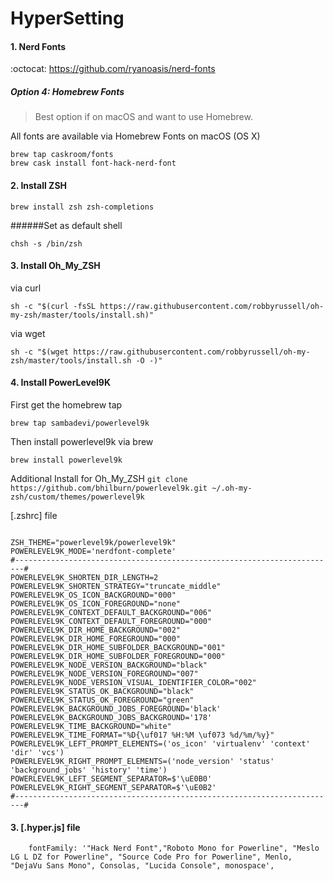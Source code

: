 # HyperSetting

#### 1. Nerd Fonts

:octocat: https://github.com/ryanoasis/nerd-fonts

##### Option 4: Homebrew Fonts
>Best option if on macOS and want to use Homebrew.

All fonts are available via Homebrew Fonts on macOS (OS X)

````
brew tap caskroom/fonts
brew cask install font-hack-nerd-font
````

#### 2. Install ZSH

```brew install zsh zsh-completions```

######Set as default shell

```chsh -s /bin/zsh```


#### 3. Install Oh_My_ZSH

via curl

```sh -c "$(curl -fsSL https://raw.githubusercontent.com/robbyrussell/oh-my-zsh/master/tools/install.sh)"```

via wget

```sh -c "$(wget https://raw.githubusercontent.com/robbyrussell/oh-my-zsh/master/tools/install.sh -O -)"```
 
#### 4. Install PowerLevel9K
 
 First get the homebrew tap

```brew tap sambadevi/powerlevel9k```

Then install powerlevel9k via brew

```brew install powerlevel9k```


Additional Install for Oh_My_ZSH
```git clone https://github.com/bhilburn/powerlevel9k.git ~/.oh-my-zsh/custom/themes/powerlevel9k```



 
 [.zshrc] file

````

ZSH_THEME="powerlevel9k/powerlevel9k"
POWERLEVEL9K_MODE='nerdfont-complete'
#------------------------------------------------------------------------#
POWERLEVEL9K_SHORTEN_DIR_LENGTH=2
POWERLEVEL9K_SHORTEN_STRATEGY="truncate_middle"
POWERLEVEL9K_OS_ICON_BACKGROUND="000"
POWERLEVEL9K_OS_ICON_FOREGROUND="none"
POWERLEVEL9K_CONTEXT_DEFAULT_BACKGROUND="006"
POWERLEVEL9K_CONTEXT_DEFAULT_FOREGROUND="000"
POWERLEVEL9K_DIR_HOME_BACKGROUND="002"
POWERLEVEL9K_DIR_HOME_FOREGROUND="000"
POWERLEVEL9K_DIR_HOME_SUBFOLDER_BACKGROUND="001"
POWERLEVEL9K_DIR_HOME_SUBFOLDER_FOREGROUND="000"
POWERLEVEL9K_NODE_VERSION_BACKGROUND="black"
POWERLEVEL9K_NODE_VERSION_FOREGROUND="007"
POWERLEVEL9K_NODE_VERSION_VISUAL_IDENTIFIER_COLOR="002"
POWERLEVEL9K_STATUS_OK_BACKGROUND="black"
POWERLEVEL9K_STATUS_OK_FOREGROUND="green"
POWERLEVEL9K_BACKGROUND_JOBS_FOREGROUND='black'
POWERLEVEL9K_BACKGROUND_JOBS_BACKGROUND='178'
POWERLEVEL9K_TIME_BACKGROUND="white"
POWERLEVEL9K_TIME_FORMAT="%D{\uf017 %H:%M \uf073 %d/%m/%y}"
POWERLEVEL9K_LEFT_PROMPT_ELEMENTS=('os_icon' 'virtualenv' 'context' 'dir' 'vcs')
POWERLEVEL9K_RIGHT_PROMPT_ELEMENTS=('node_version' 'status' 'background_jobs' 'history' 'time')
POWERLEVEL9K_LEFT_SEGMENT_SEPARATOR=$'\uE0B0'
POWERLEVEL9K_RIGHT_SEGMENT_SEPARATOR=$'\uE0B2'
#------------------------------------------------------------------------#
````

#### 3. [.hyper.js] file

````
    fontFamily: '"Hack Nerd Font","Roboto Mono for Powerline", "Meslo LG L DZ for Powerline", "Source Code Pro for Powerline", Menlo, "DejaVu Sans Mono", Consolas, "Lucida Console", monospace',
````

